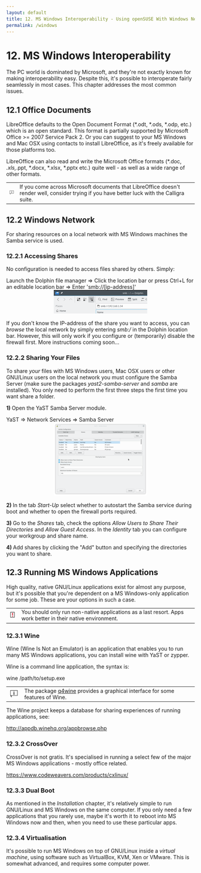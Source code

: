 ```yaml
---
layout: default
title: 12. MS Windows Interoperability - Using openSUSE With Windows Network, Documents and Running MS Windows
permalink: /windows
---
```


# 12. MS Windows Interoperability

The PC world is dominated by Microsoft, and they're not exactly known for making interoperability easy. Despite this, it's possible to interoperate fairly seamlessly in most cases. This chapter addresses the most common issues.

## 12.1 Office Documents

LibreOffice defaults to the Open Document Format (*.odt, *.ods, *.odp, etc.) which is an open standard. This format is partially supported by Microsoft Office >= 2007 Service Pack 2. Or you can suggest to your MS Windows and Mac OSX using contacts to install LibreOffice, as it's freely available for those platforms too.

LibreOffice can also read and write the Microsoft Office formats (*.doc, *.xls,*.ppt, *.docx, *.xlsx, *.pptx etc.) quite well - as well as a wide range of other formats.

<div class="tip">
<table>
<tbody>
<tr>
<td><img src="images/pics/tip.png" alt="tip" /></td>
<td>If you come across Microsoft documents that LibreOffice doesn't render well, consider trying if you have better luck with the Calligra suite.</td>
</tr>
</tbody>
</table>
</div>

## 12.2 Windows Network

For sharing resources on a local network with MS Windows machines the Samba service is used.

### 12.2.1 Accessing Shares

No configuration is needed to access files shared by others. Simply:

<div class="path">Launch the Dolphin file manager => Click the location bar or press Ctrl+L for an editable location bar => Enter 'smb://[ip-address]'</div>

<center><a href="images/screenshots/smb-dolph.png" rel="thumbnail"><img src="images/screenshots/smb-dolphb.png" alt="smb-dolphin" class="pic" /></a></center>

If you don't know the IP-address of the share you want to access, you can <i>browse</i> the local network by simply entering <i>smb:/</i> in the Dolphin location bar. However, this will only work if you configure or (temporarily) disable the firewall first. More instructions coming soon...

### 12.2.2 Sharing Your Files

To share <i>your</i> files with MS Windows users, Mac OSX users or other GNU/Linux users on the local network you must configure the Samba Server (make sure the packages <i>yast2-samba-server</i> and <i>samba</i> are installed). You only need to perform the first three steps the first time you want share a folder.

<b>1) </b> Open the YaST Samba Server module.

<div class="path">YaST =&gt; Network Services  =&gt; Samba Server</div>

<center><a href="images/screenshots/samba-server.png" rel="thumbnail"><img src="images/screenshots/samba-serverb.png" alt="samba" class="pic" /></a></center>

<b>2) </b> In the tab <i>Start-Up</i> select whether to autostart the Samba service during boot and whether to open the firewall ports required.

<b>3) </b> Go to the <i>Shares</i> tab, check the options <i>Allow Users to Share Their Directories</i> and <i>Allow Guest Access</i>. In the <i>Identity</i> tab you can configure your workgroup and share name.

<b>4) </b> Add shares by clicking the "Add" button and specifying the directories you want to share.

## 12.3 Running MS Windows Applications

High quality, native GNU/Linux applications exist for almost any purpose, but it's possible that you're dependent on a MS Windows-only application for some job. These are your options in such a case.

<div class="note">
<table>
<tbody>
<tr>
<td><img src="images/pics/obs.png" alt="obs" /></td>
<td>You should only run non-native applications as a last resort. Apps work better in their native environment.</td>
</tr>
</tbody>
</table>
</div>

### 12.3.1 Wine

Wine (Wine Is Not an Emulator) is an application that enables you to run many MS Windows applications, you can install wine with YaST or zypper.

Wine is a command line application, the syntax is:

<div class="cl">wine /path/to/setup.exe</div>

<div class="tip">
<table>
<tbody>
<tr>
<td><img src="images/pics/tip.png" alt="tip" /></td>
<td>The package <a href="http://sourceforge.net/projects/q4wine/" target="_blank">q4wine</a> provides a graphical interface for some features of Wine.</td>
</tr>
</tbody>
</table>
</div>

The Wine project keeps a database for sharing experiences of running applications, see:

<a href="http://appdb.winehq.org/appbrowse.php" target="_blank">http://appdb.winehq.org/appbrowse.php</a>

### 12.3.2 CrossOver

CrossOver is not gratis. It's specialised in running a select few of the major MS Windows applications - mostly office related.

<a href="https://www.codeweavers.com/products/cxlinux/" target="_blank">https://www.codeweavers.com/products/cxlinux/</a>

### 12.3.3 Dual Boot

As mentioned in the <i>Installation</i> chapter, it's relatively simple to run GNU/Linux and MS Windows on the same computer. If you only need a few applications that you rarely use, maybe it's worth it to reboot into MS Windows now and then, when you need to use these particular apps.

### 12.3.4 Virtualisation

It's possible to run MS Windows on top of GNU/Linux inside a <i>virtual machine</i>, using software such as VirtualBox, KVM, Xen or VMware. This is somewhat advanced, and requires some computer power.
